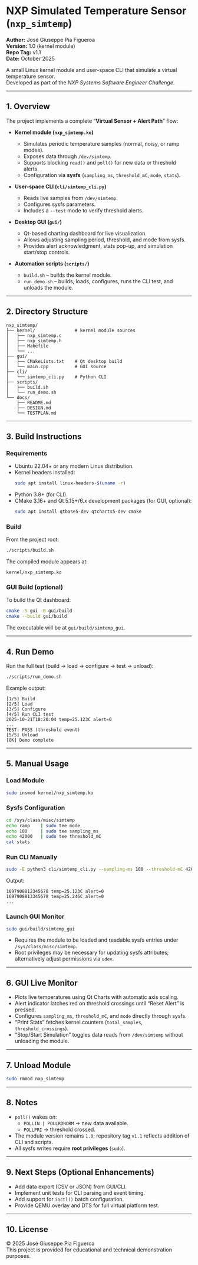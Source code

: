 # NXP Simulated Temperature Sensor (`nxp_simtemp`)

**Author:** José Giuseppe Pia Figueroa  
**Version:** 1.0 (kernel module)  
**Repo Tag:** v1.1  
**Date:** October 2025  

A small Linux kernel module and user-space CLI that simulate a virtual temperature sensor.  
Developed as part of the *NXP Systems Software Engineer Challenge*.

---

## 1. Overview

The project implements a complete “**Virtual Sensor + Alert Path**” flow:

- **Kernel module (`nxp_simtemp.ko`)**
  - Simulates periodic temperature samples (normal, noisy, or ramp modes).
  - Exposes data through `/dev/simtemp`.
  - Supports blocking `read()` and `poll()` for new data or threshold alerts.
  - Configuration via **sysfs** (`sampling_ms`, `threshold_mC`, `mode`, `stats`).

- **User-space CLI (`cli/simtemp_cli.py`)**
  - Reads live samples from `/dev/simtemp`.
  - Configures sysfs parameters.
  - Includes a `--test` mode to verify threshold alerts.
- **Desktop GUI (`gui/`)**
  - Qt-based charting dashboard for live visualization.
  - Allows adjusting sampling period, threshold, and mode from sysfs.
  - Provides alert acknowledgment, stats pop-up, and simulation start/stop controls.

- **Automation scripts (`scripts/`)**
  - `build.sh` – builds the kernel module.
  - `run_demo.sh` – builds, loads, configures, runs the CLI test, and unloads the module.

---

## 2. Directory Structure

```
nxp_simtemp/
├── kernel/               # kernel module sources
│   ├── nxp_simtemp.c
│   ├── nxp_simtemp.h
│   ├── Makefile
│   └── ...
├── gui/
│   ├── CMakeLists.txt    # Qt desktop build
│   └── main.cpp          # GUI source
├── cli/
│   └── simtemp_cli.py    # Python CLI
├── scripts/
│   ├── build.sh
│   └── run_demo.sh
└── docs/
    ├── README.md
    ├── DESIGN.md
    └── TESTPLAN.md
```

---

## 3. Build Instructions

### Requirements
- Ubuntu 22.04+ or any modern Linux distribution.
- Kernel headers installed:
  ```bash
  sudo apt install linux-headers-$(uname -r)
  ```
- Python 3.8+ (for CLI).
- CMake 3.16+ and Qt 5.15+/6.x development packages (for GUI, optional):
  ```bash
  sudo apt install qtbase5-dev qtcharts5-dev cmake
  ```

### Build
From the project root:
```bash
./scripts/build.sh
```
The compiled module appears at:
```
kernel/nxp_simtemp.ko
```

### GUI Build (optional)
To build the Qt dashboard:
```bash
cmake -S gui -B gui/build
cmake --build gui/build
```
The executable will be at `gui/build/simtemp_gui`.

---

## 4. Run Demo

Run the full test (build → load → configure → test → unload):

```bash
./scripts/run_demo.sh
```

Example output:
```
[1/5] Build
[2/5] Load
[3/5] Configure
[4/5] Run CLI test
2025-10-21T18:20:04 temp=25.123C alert=0
...
TEST: PASS (threshold event)
[5/5] Unload
[OK] Demo complete
```

---

## 5. Manual Usage

### Load Module
```bash
sudo insmod kernel/nxp_simtemp.ko
```

### Sysfs Configuration
```bash
cd /sys/class/misc/simtemp
echo ramp    | sudo tee mode
echo 100     | sudo tee sampling_ms
echo 42000   | sudo tee threshold_mC
cat stats
```

### Run CLI Manually
```bash
sudo -E python3 cli/simtemp_cli.py --sampling-ms 100 --threshold-mC 42000 --mode ramp
```

Output:
```
1697908812345678 temp=25.123C alert=0
1697908813345678 temp=25.246C alert=0
...
```

### Launch GUI Monitor
```bash
sudo gui/build/simtemp_gui
```
- Requires the module to be loaded and readable sysfs entries under `/sys/class/misc/simtemp`.
- Root privileges may be necessary for updating sysfs attributes; alternatively adjust permissions via `udev`.

---

## 6. GUI Live Monitor

- Plots live temperatures using Qt Charts with automatic axis scaling.
- Alert indicator latches red on threshold crossings until “Reset Alert” is pressed.
- Configures `sampling_ms`, `threshold_mC`, and `mode` directly through sysfs.
- “Print Stats” fetches kernel counters (`total_samples`, `threshold_crossings`).
- “Stop/Start Simulation” toggles data reads from `/dev/simtemp` without unloading the module.

---

## 7. Unload Module
```bash
sudo rmmod nxp_simtemp
```

---

## 8. Notes

- `poll()` wakes on:
  - `POLLIN | POLLRDNORM` → new data available.
  - `POLLPRI` → threshold crossed.
- The module version remains `1.0`; repository tag `v1.1` reflects addition of CLI and scripts.
- All sysfs writes require **root privileges** (`sudo`).

---

## 9. Next Steps (Optional Enhancements)

- Add data export (CSV or JSON) from GUI/CLI.
- Implement unit tests for CLI parsing and event timing.
- Add support for `ioctl()` batch configuration.
- Provide QEMU overlay and DTS for full virtual platform test.

---

## 10. License

© 2025 José Giuseppe Pia Figueroa  
This project is provided for educational and technical demonstration purposes.
